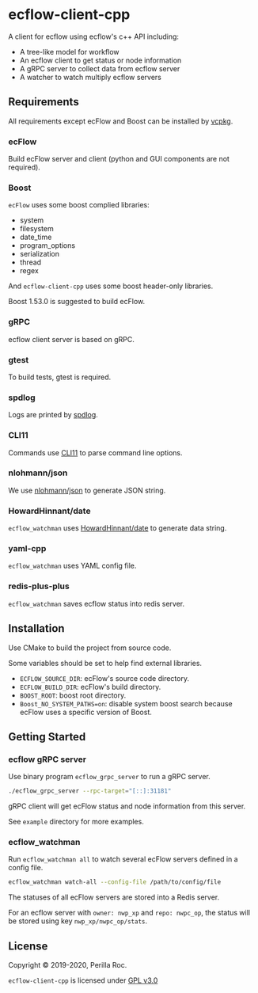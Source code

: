 # ecflow-client-cpp

A client for ecflow using ecflow's c++ API including:

- A tree-like model for workflow
- An ecflow client to get status or node information
- A gRPC server to collect data from ecflow server
- A watcher to watch multiply ecflow servers

## Requirements

All requirements except ecFlow and Boost can be installed by [vcpkg](https://github.com/microsoft/vcpkg).

### ecFlow

Build ecFlow server and client 
(python and GUI components are not required).  

### Boost

`ecFlow` uses some boost complied libraries:

- system
- filesystem
- date_time
- program_options
- serialization
- thread
- regex

And `ecflow-client-cpp` uses some boost header-only libraries.

Boost 1.53.0 is suggested to build ecFlow.

### gRPC

ecflow client server is based on gRPC.

### gtest

To build tests, gtest is required.

### spdlog

Logs are printed by [spdlog](https://github.com/gabime/spdlog).

### CLI11

Commands use [CLI11](https://github.com/CLIUtils/CLI11) to parse command line options.

### nlohmann/json

We use [nlohmann/json](https://github.com/nlohmann/json) to generate JSON string.

### HowardHinnant/date

`ecflow_watchman` uses [HowardHinnant/date](https://github.com/HowardHinnant/date) to generate data string.

### yaml-cpp

`ecflow_watchman` uses YAML config file.

### redis-plus-plus

`ecflow_watchman` saves ecflow status into redis server.

## Installation

Use CMake to build the project from source code.

Some variables should be set to help find external libraries.

- `ECFLOW_SOURCE_DIR`: ecFlow's source code directory. 
- `ECFLOW_BUILD_DIR`: ecFlow's build directory.
- `BOOST_ROOT`: boost root directory.
- `Boost_NO_SYSTEM_PATHS=on`: disable system boost search because ecFlow uses a specific version of Boost.

## Getting Started

### ecflow gRPC server

Use binary program `ecflow_grpc_server` to run a gRPC server.

```bash
./ecflow_grpc_server --rpc-target="[::]:31181"
```

gRPC client will get ecFlow status and node information from this server.

See `example` directory for more examples.

### ecflow_watchman

Run `ecflow_watchman all` to watch several ecFlow servers defined in a config file.

```bash
ecflow_watchman watch-all --config-file /path/to/config/file
```

The statuses of all ecFlow servers are stored into a Redis server.

For an ecflow server with `owner: nwp_xp` and `repo: nwpc_op`, the status will be stored using key `nwp_xp/nwpc_op/stats`.

## License

Copyright &copy; 2019-2020, Perilla Roc.

`ecflow-client-cpp` is licensed under [GPL v3.0](LICENSE.md)

